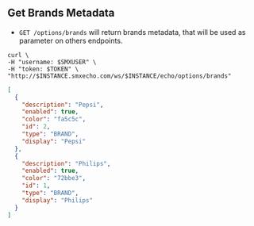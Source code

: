 ## Get Brands Metadata

* `GET /options/brands` will return brands metadata, that will be used as parameter on others endpoints.

```shell
curl \
-H "username: $SMXUSER" \
-H "token: $TOKEN" \
"http://$INSTANCE.smxecho.com/ws/$INSTANCE/echo/options/brands"
```

```json
[
  {
    "description": "Pepsi",
    "enabled": true,
    "color": "fa5c5c",
    "id": 2,
    "type": "BRAND",
    "display": "Pepsi"
  },
  {
    "description": "Philips",
    "enabled": true,
    "color": "72bbe3",
    "id": 1,
    "type": "BRAND",
    "display": "Philips"
  }
]
```
